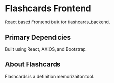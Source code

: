# Flashcards Frontend

React based Frontend built for flashcards_backend.

## Primary Dependicies

Built using React, AXIOS, and Bootstrap.

## About Flashcards

Flashcards is a definition memorizaiton tool. 
